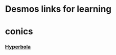 # Desmos links for learning



# conics
### [Hyperbola](https://www.desmos.com/calculator/bsujo8vtf8)